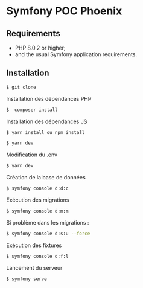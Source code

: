 Symfony POC Phoenix
========================

Requirements
------------

* PHP 8.0.2 or higher;
* and the usual Symfony application requirements.

Installation
------------

```bash
$ git clone
```
Installation des dépendances PHP
```bash
$  composer install
```
Installation des dépendances JS

```bash
$ yarn install ou npm install
```


```bash
$ yarn dev
```
Modification du .env

```bash
$ yarn dev
```
Création de la base de données
```bash
$ symfony console d:d:c
```
Exécution des migrations 
```bash
$ symfony console d:m:m
```

Si problème dans les migrations : 
```bash
$ symfony console d:s:u --force
```

Exécution des fixtures 
```bash
$ symfony console d:f:l
```
Lancement du serveur 
```bash
$ symfony serve
```